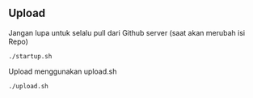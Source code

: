 ## Upload

Jangan lupa untuk selalu pull dari Github server (saat akan merubah isi Repo)

```
./startup.sh
```

Upload menggunakan upload.sh

```
./upload.sh
```
